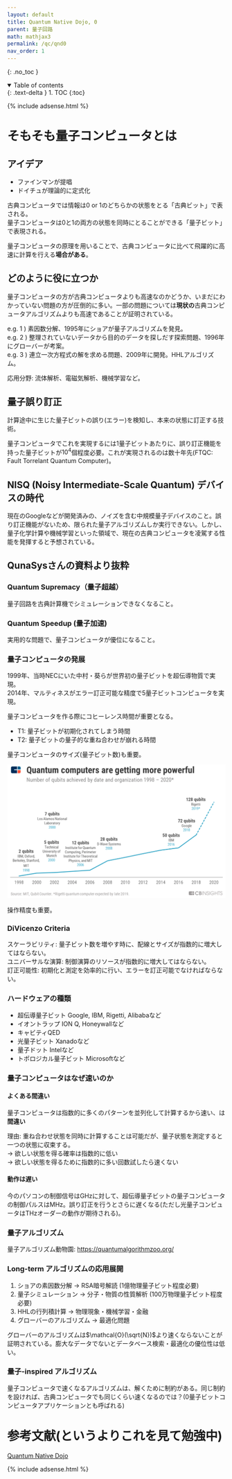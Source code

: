 ```yaml
---
layout: default
title: Quantum Native Dojo, 0
parent: 量子回路
math: mathjax3
permalink: /qc/qnd0
nav_order: 1
---
```


{: .no_toc }

<details open markdown="block">
  <summary>
    Table of contents
  </summary>
  {: .text-delta }
1. TOC
{:toc}
</details>

{% include adsense.html %}

# そもそも量子コンピュータとは

## アイデア

* ファインマンが提唱
* ドイチュが理論的に定式化

古典コンピュータでは情報は0 or 1のどちらかの状態をとる「古典ビット」で表される。  
量子コンピュータは0と1の両方の状態を同時にとることができる「量子ビット」で表現される。  

量子コンピュータの原理を用いることで、古典コンピュータに比べて飛躍的に高速に計算を行える**場合がある**。

## どのように役に立つか

量子コンピュータの方が古典コンピュータよりも高速なのかどうか、いまだにわかっていない問題の方が圧倒的に多い。一部の問題については**現状の**古典コンピュータアルゴリズムよりも高速であることが証明されている。

e.g. 1 ) 素因数分解、1995年にショアが量子アルゴリズムを発見。  
e.g. 2 ) 整理されていないデータから目的のデータを探しだす探索問題、1996年にグローバーが考案。  
e.g. 3 ) 連立一次方程式の解を求める問題、2009年に開発。HHLアルゴリズム。  

応用分野: 流体解析、電磁気解析、機械学習など。

## 量子誤り訂正

計算途中に生じた量子ビットの誤り(エラー)を検知し、本来の状態に訂正する技術。

量子コンピュータでこれを実現するには1量子ビットあたりに、誤り訂正機能を持った量子ビットが$`10^4`$個程度必要。これが実現されるのは数十年先(FTQC: Fault Torrelant Quantum Computer)。

## NISQ (Noisy Intermediate-Scale Quantum) デバイスの時代

現在のGoogleなどが開発済みの、ノイズを含む中規模量子デバイスのこと。誤り訂正機能がないため、限られた量子アルゴリズムしか実行できない。しかし、量子化学計算や機械学習といった領域で、現在の古典コンピュータを凌駕する性能を発揮すると予想されている。

## QunaSysさんの資料より抜粋

### Quantum Supremacy（量子超越）

量子回路を古典計算機でシミュレーションできなくなること。

### Quantum Speedup (量子加速)

実用的な問題で、量子コンピュータが優位になること。

### 量子コンピュータの発展

1999年、当時NECにいた中村・葵らが世界初の量子ビットを超伝導物質で実現。  
2014年、マルティネスがエラー訂正可能な精度で5量子ビットコンピュータを実現。

量子コンピュータを作る際にコヒーレンス時間が重要となる。
* T1: 量子ビットが初期化されてしまう時間
* T2: 量子ビットの量子的な重ね合わせが崩れる時間

量子コンピュータのサイズ(量子ビット数)も重要。

![量子コンピュータの量子ビット数の開発推移](/images/qc/num_qubit.png)

操作精度も重要。

### DiVicenzo Criteria

スケーラビリティ: 量子ビット数を増やす時に、配線とサイズが指数的に増大してはならない。  
ユニバーサルな演算: 制御演算のリソースが指数的に増大してはならない。  
訂正可能性: 初期化と測定を効率的に行い、エラーを訂正可能でなければならない。

### ハードウェアの種類

* 超伝導量子ビット
Google, IBM, Rigetti, Alibabaなど
* イオントラップ
ION Q, Honeywallなど
* キャビティQED
* 光量子ビット
Xanadoなど
* 量子ドット
Intelなど
* トポロジカル量子ビット
Microsoftなど

### 量子コンピュータはなぜ速いのか

#### よくある間違い

量子コンピュータは指数的に多くのパターンを並列化して計算するから速い、は**間違い**

理由: 重ね合わせ状態を同時に計算することは可能だが、量子状態を測定すると一つの状態に収束する。  
-> 欲しい状態を得る確率は指数的に低い  
-> 欲しい状態を得るために指数的に多い回数試したら速くない

#### 動作は遅い

今のパソコンの制御信号はGHzに対して、超伝導量子ビットの量子コンピュータの制御パルスはMHz。誤り訂正を行うとさらに遅くなる(ただし光量子コンピュータはTHzオーダーの動作が期待される)。

### 量子アルゴリズム

量子アルゴリズム動物園: https://quantumalgorithmzoo.org/

### Long-term アルゴリズムの応用展開

1. ショアの素因数分解 -> RSA暗号解読 (1億物理量子ビット程度必要)
2. 量子シミュレーション -> 分子・物質の性質解析 (100万物理量子ビット程度必要)
3. HHLの行列積計算 -> 物理現象・機械学習・金融
4. グローバーのアルゴリズム -> 最適化問題

グローバーのアルゴリズムは$`\mathcal{O}(\sqrt{N})`$より速くならないことが証明されている。膨大なデータでないとデータベース検索・最適化の優位性は低い。

### 量子-inspired アルゴリズム

量子コンピュータで速くなるアルゴリズムは、解くために制約がある。同じ制約を設ければ、古典コンピュータでも同じくらい速くなるのでは？(0量子ビットコンピュータアプリケーションとも呼ばれる)

# 参考文献(というよりこれを見て勉強中)

[Quantum Native Dojo](https://dojo.qulacs.org/ja/latest/index.html)

{% include adsense.html %}
